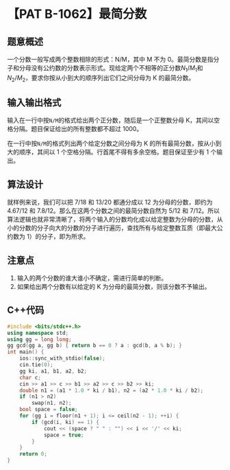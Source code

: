 # 【PAT B-1062】最简分数

## 题意概述

一个分数一般写成两个整数相除的形式：N/M，其中 M 不为 0。最简分数是指分子和分母没有公约数的分数表示形式。现给定两个不相等的正分数$N_1/M_1$和$N_2/M_2$，要求你按从小到大的顺序列出它们之间分母为 K 的最简分数。

## 输入输出格式

输入在一行中按`N/M`的格式给出两个正分数，随后是一个正整数分母 K，其间以空格分隔。题目保证给出的所有整数都不超过 1000。

在一行中按`N/M`的格式列出两个给定分数之间分母为 K 的所有最简分数，按从小到大的顺序，其间以 1 个空格分隔。行首尾不得有多余空格。题目保证至少有 1 个输出。

## 算法设计

就样例来说，我们可以把 7/18 和 13/20 都通分成以 12 为分母的分数，即约为 4.67/12 和 7.8/12。那么在这两个分数之间的最简分数自然为 5/12 和 7/12。所以算法逻辑也就非常清晰了，将两个输入的分数均化成以给定整数为分母的分数，从小的分数的分子向大的分数的分子进行遍历，查找所有与给定整数互质（即最大公约数为 1）的分子，即为所求。

## 注意点

1. 输入的两个分数的谁大谁小不确定，需进行简单的判断。
2. 如果给出两个分数有以给定的 K 为分母的最简分数，则该分数不予输出。

## C++代码

```cpp
#include <bits/stdc++.h>
using namespace std;
using gg = long long;
gg gcd(gg a, gg b) { return b == 0 ? a : gcd(b, a % b); }
int main() {
    ios::sync_with_stdio(false);
    cin.tie(0);
    gg ki, a1, b1, a2, b2;
    char c;
    cin >> a1 >> c >> b1 >> a2 >> c >> b2 >> ki;
    double n1 = (a1 * 1.0 * ki / b1), n2 = (a2 * 1.0 * ki / b2);
    if (n1 > n2)
        swap(n1, n2);
    bool space = false;
    for (gg i = floor(n1 + 1); i <= ceil(n2 - 1); ++i) {
        if (gcd(i, ki) == 1) {
            cout << (space ? " " : "") << i << '/' << ki;
            space = true;
        }
    }
    return 0;
}
```
